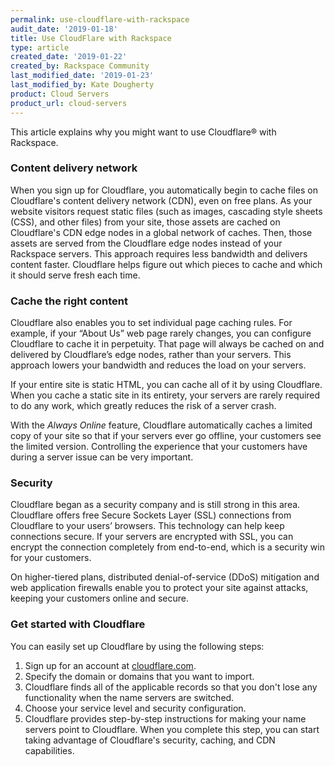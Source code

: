 ```yaml
---
permalink: use-cloudflare-with-rackspace
audit_date: '2019-01-18'
title: Use CloudFlare with Rackspace
type: article
created_date: '2019-01-22'
created_by: Rackspace Community
last_modified_date: '2019-01-23'
last_modified_by: Kate Dougherty
product: Cloud Servers
product_url: cloud-servers
---
```


This article explains why you might want to use Cloudflare&reg; with Rackspace.

### Content delivery network

When you sign up for Cloudflare, you automatically begin to cache files on
Cloudflare's content delivery network (CDN), even on free plans. As your
website visitors request static files (such as images, cascading style sheets
(CSS), and other files) from your site, those assets are cached on
Cloudflare's CDN edge nodes in a global network of caches. Then, those
assets are served from the Cloudflare edge nodes instead of your Rackspace
servers. This approach requires less bandwidth and delivers content faster.
Cloudflare helps figure out which pieces to cache and which it should serve
fresh each time.

### Cache the right content

Cloudflare also enables you to set individual page caching rules. For example,
if your “About Us” web page rarely changes, you can configure Cloudflare to
cache it in perpetuity. That page will always be cached on and delivered by
Cloudflare’s edge nodes, rather than your servers. This approach lowers your
bandwidth and reduces the load on your servers.

If your entire site is static HTML, you can cache all of it by using
Cloudflare. When you cache a static site in its entirety, your servers are
rarely required to do any work, which greatly reduces the risk of a server
crash.

With the _Always Online_ feature, Cloudflare automatically caches a limited
copy of your site so that if your servers ever go offline, your customers see
the limited version. Controlling the experience that your customers have
during a server issue can be very important.

### Security

Cloudflare began as a security company and is still strong in this area.
Cloudflare offers free Secure Sockets Layer (SSL) connections from Cloudflare
to your users’ browsers. This  technology can help keep connections secure. If
your servers are encrypted with SSL, you can encrypt the connection completely
from end-to-end, which is a security win for your customers.

On higher-tiered plans, distributed denial-of-service (DDoS) mitigation and
web application firewalls enable you to protect your site against attacks,
keeping your customers online and secure.

### Get started with Cloudflare

You can easily set up Cloudflare by using the following steps:

1. Sign up for an account at [cloudflare.com](https://www.cloudflare.com).
2. Specify the domain or domains that you want to import.
3. Cloudflare finds all of the applicable records so that you don't lose any
   functionality when the name servers are switched.
4. Choose your service level and security configuration.
5. Cloudflare provides step-by-step instructions for making your name servers
   point to Cloudflare. When you complete this step, you can start taking
   advantage of Cloudflare's security, caching, and CDN capabilities.
